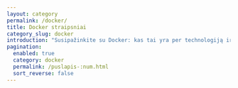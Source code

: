 ```yaml
---
layout: category
permalink: /docker/
title: Docker straipsniai
category_slug: docker
introduction: "Susipažinkite su Docker: kas tai yra per technologiją ir kodėl taip išpopuliarėjo, kaip sukurti pirmuosius konteinerius, kaip juos monitorinti (stebėti)."
pagination:
  enabled: true
  category: docker
  permalink: /puslapis-:num.html
  sort_reverse: false
---
```

